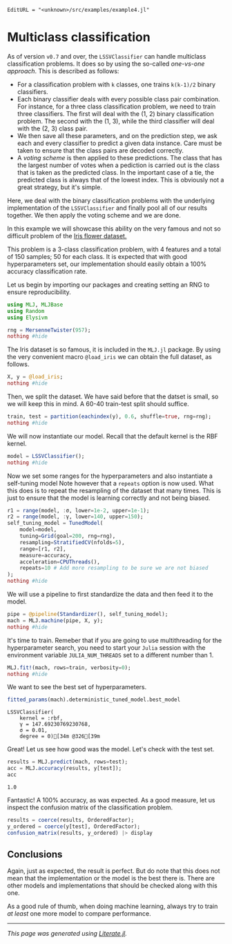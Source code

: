 ```@meta
EditURL = "<unknown>/src/examples/example4.jl"
```

# Multiclass classification

As of version `v0.7` and over, the `LSSVClassifier` can handle multiclass classification
problems.
It does so by using the so-called _one-vs-one approach_. This is described as follows:

- For a classification problem with ``k`` classes, one trains ``k(k-1)/2`` binary classifiers.
- Each binary classifier deals with every possible class pair combination. For instance, for a three class classification problem, we need to train three classifiers. The first will deal with the (1, 2) binary classification problem. The second with the (1, 3), while the third classifier will deal with the (2, 3) class pair.
- We then save all these parameters, and on the prediction step, we ask each and every classifier to predict a given data instance. Care must be taken to ensure that the class pairs are decoded correctly.
- A _voting scheme_ is then applied to these predictions. The class that has the largest number of votes when a pediction is carried out is the class that is taken as the predicted class. In the important case of a tie, the predicted class is always that of the lowest index. This is obviously not a great strategy, but it's simple.

Here, we deal with the binary classification problems with the underlying implementation
of the `LSSVClassifier` and finally pool all of our results together. We then apply
the voting scheme and we are done.

In this example we will showcase this ability on the very famous and not so difficult
problem of the [Iris flower dataset.](https://en.wikipedia.org/wiki/Iris_flower_data_set)

This problem is a 3-class classification problem, with 4 features and a total of 150
samples; 50 for each class.
It is expected that with good hyperparameters set, our implementation should easily
obtain a 100% accuracy classification rate.

Let us begin by importing our packages and creating setting an RNG to ensure
reproducibility.

```julia
using MLJ, MLJBase
using Random
using Elysivm

rng = MersenneTwister(957);
nothing #hide
```

The Iris dataset is so famous, it is included in the `MLJ.jl` package. By using the
very convenient macro `@load_iris` we can obtain the full dataset, as follows.

```julia
X, y = @load_iris;
nothing #hide
```

Then, we split the dataset. We have said before that the datset is small, so we will
keep this in mind. A 60-40 train-test split should suffice.

```julia
train, test = partition(eachindex(y), 0.6, shuffle=true, rng=rng);
nothing #hide
```

We will now instantiate our model. Recall that the default kernel is the RBF kernel.

```julia
model = LSSVClassifier();
nothing #hide
```

Now we set some ranges for the hyperparameters and also instantiate a self-tuning model
Note however that a `repeats` option is now used. What this does is to repeat the
resampling of the dataset that many times.
This is just to ensure that the model is learning correctly and not being biased.

```julia
r1 = range(model, :σ, lower=1e-2, upper=1e-1);
r2 = range(model, :γ, lower=140, upper=150);
self_tuning_model = TunedModel(
    model=model,
    tuning=Grid(goal=200, rng=rng),
    resampling=StratifiedCV(nfolds=5),
    range=[r1, r2],
    measure=accuracy,
    acceleration=CPUThreads(),
    repeats=10 # Add more resampling to be sure we are not biased
);
nothing #hide
```

We will use a pipeline to first standardize the data and then feed it to the model.

```julia
pipe = @pipeline(Standardizer(), self_tuning_model);
mach = MLJ.machine(pipe, X, y);
nothing #hide
```

It's time to train. Remeber that if you are going to use multithreading for the
hyperparameter search, you need to start your `Julia` session with the environment
variable `JULIA_NUM_THREADS` set to a different number than 1.

```julia
MLJ.fit!(mach, rows=train, verbosity=0);
nothing #hide
```

We want to see the best set of hyperparameters.

```julia
fitted_params(mach).deterministic_tuned_model.best_model
```

```
LSSVClassifier(
    kernel = :rbf,
    γ = 147.69230769230768,
    σ = 0.01,
    degree = 0)[34m @326[39m
```

Great! Let us see how good was the model. Let's check with the test set.

```julia
results = MLJ.predict(mach, rows=test);
acc = MLJ.accuracy(results, y[test]);
acc
```

```
1.0
```

Fantastic! A 100% accuracy, as was expected.
As a good measure, let us inspect the confusion matrix of the classification problem.

```julia
results = coerce(results, OrderedFactor);
y_ordered = coerce(y[test], OrderedFactor);
confusion_matrix(results, y_ordered) |> display
```

## Conclusions

Again, just as expected, the result is perfect. But do note that this does not mean that
the implementation or the model is the best there is. There are other models and
implementations that should be checked along with this one.

As a good rule of thumb, when doing machine learning, always try to train _at least_
one more model to compare performance.

---

*This page was generated using [Literate.jl](https://github.com/fredrikekre/Literate.jl).*

